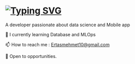    # [![Typing SVG](https://readme-typing-svg.demolab.com?font=Fira+Code&pause=1000&width=435&lines=I'm+Mehmet+Ertas+%F0%9F%91%A8%E2%80%8D%F0%9F%92%BB+)](https://git.io/typing-svg)

A developer passionate about data science and Mobile app 

🌱  I currently learning Database and MLOps

📫 How to reach me : Ertasmehmet10@gmail.com

👯 Open to opportunities.





